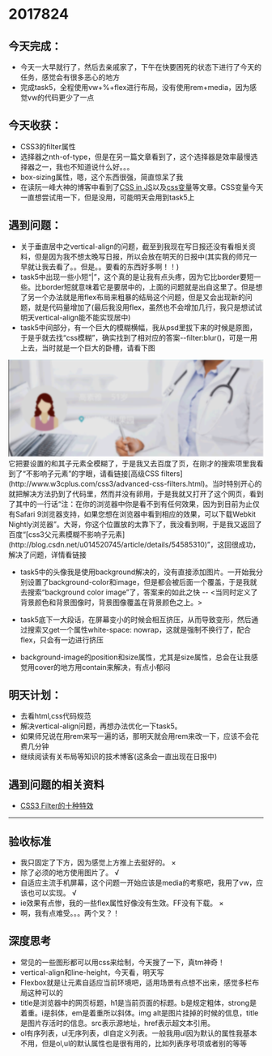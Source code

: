 2017824
==
## 今天完成：
- 今天一大早就行了，然后去亲戚家了，下午在快要困死的状态下进行了今天的任务，感觉会有很多恶心的地方
- 完成task5，全程使用vw+%+flex进行布局，没有使用rem+media，因为感觉vw的代码更少了一点

## 今天收获：
- CSS3的filter属性
- 选择器之nth-of-type，但是在另一篇文章看到了，这个选择器是效率最慢选择器之一，我也不知道说什么好。。。
- box-sizing属性，嗯，这个东西很强，简直惊呆了我
- 在读阮一峰大神的博客中看到了[CSS in JS](http://www.ruanyifeng.com/blog/2017/04/css_in_js.html)以及[css变量](http://www.ruanyifeng.com/blog/2017/05/css-variables.html)等文章。CSS变量今天一直想尝试用一下，但是没用，可能明天会用到task5上


## 遇到问题：
- 关于垂直居中之vertical-align的问题，截至到我现在写日报还没有看相关资料，但是因为我不想太晚写日报，所以会放在明天的日报中(其实我的师兄一早就让我去看了。。但是。。要看的东西好多啊！！)
- task5中出现一些小短“|”，这个真的是让我有点头疼，因为它比border要短一些。比border短就意味着它是要居中的，上面的问题就是出自这里了。但是想了另一个办法就是用flex布局来粗暴的结局这个问题，但是又会出现新的问题，就是代码量增加了(最后我没用flex，虽然也不会增加几行，我只是想试试明天vertical-align能不能实现居中)
- task5中间部分，有一个巨大的模糊横幅，我从psd里拔下来的时候是原图，于是乎就去找“css模糊”，确实找到了相对应的答案--filter:blur()，可是一用上去，当时就是一个巨大的卧槽，请看下图

<img src="img/blur.png">
它把要设置的和其子元素全模糊了，于是我又去百度了页，在刚才的搜索项里我看到了“不影响子元素”的字眼，请看链接[高级CSS filters](http://www.w3cplus.com/css3/advanced-css-filters.html)。当时特别开心的就把解决方法扔到了代码里，然而并没有卵用，于是我就又打开了这个网页，看到了其中的一行话“注：在你的浏览器中你是看不到有任何效果，因为到目前为止仅有Safari 9浏览器支持，如果您想在浏览器中看到相应的效果，可以下载Webkit Nightly浏览器”。大哥，你这个位置放的太靠下了，我没看到啊，于是我又返回了百度“[css3父元素模糊不影响子元素](http://blog.csdn.net/u014520745/article/details/54585310)”，这回很成功，解决了问题，详情看链接

- task5中的头像我是使用background解决的，没有直接添加图片。一开始我分别设置了background-color和image，但是都会被后面一个覆盖，于是我就去搜索“background color image”了，答案来的如此之快 -- <当同时定义了背景颜色和背景图像时，背景图像覆盖在背景颜色之上。>

- task5底下一大段话，在屏幕变小的时候会相互挤压，从而导致变形，然后通过搜索又get一个属性white-space: nowrap，这就是强制不换行了，配合flex，只会有一边进行挤压

- background-image的position和size属性，尤其是size属性，总会在让我感觉用cover的地方用contain来解决，有点小郁闷

## 明天计划：
- 去看html,css代码规范
- 解决vertical-align问题，再想办法优化一下task5。
- 如果师兄说在用rem来写一遍的话，那明天就会用rem来改一下，应该不会花费几分钟
- 继续阅读有关布局等知识的技术博客(这条会一直出现在日报中)



## 遇到问题的相关资料

  + [CSS3 Filter的十种特效](http://www.w3cplus.com/css3/ten-effects-with-css3-filter)


-----
## 验收标准
- 我只固定了下方，因为感觉上方推上去挺好的。 ×
- 除了必须的地方使用图片了。 √
- 自适应主流手机屏幕，这个问题一开始应该是media的考察吧，我用了vw，应该也可以实现。 √
- ie效果有点惨，我的一些flex属性好像没有生效。FF没有下载。 ×
- 啊，我有点难受。。。两个叉？！

## 深度思考
- 常见的一些图形都可以用css来绘制，今天搜了一下，真tm神奇！
- vertical-align和line-height，今天看，明天写
- Flexbox就是让元素自适应当前环境吧，适用场景有点想不出来，感觉多栏布局这种可以的
- title是浏览器中的网页标题，h1是当前页面的标题。b是规定粗体，strong是着重。i是斜体，em是着重所以斜体。img alt是图片挂掉的时候的信息，title是图片存活时的信息。src表示源地址，href表示超文本引用。
- ol有序列表，ul无序列表，dl自定义列表。一般我用ul因为默认的属性我基本不用，但是ol,ul的默认属性也是很有用的，比如列表序号项或者别的等等